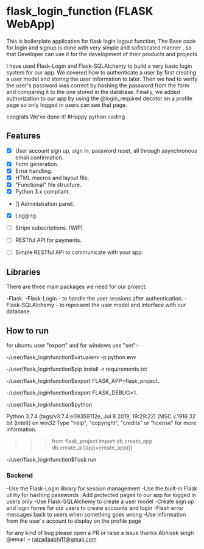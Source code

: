 # flask_login_function (FLASK WebApp) 
This is boilerplate application for flask login logout function,
The Base code for login and signup is done with very simple and sofisticated manner ,
so that Developer can use it for the development of their products and projects


I have used Flask-Login and Flask-SQLAlchemy to build a very basic login system for our app. We covered how to authenticate a user by first creating a user model and storing the user information to later. Then we had to verify the user's password was correct by hashing the password from the form and comparing it to the one stored in the database. Finally, we added authorization to our app by using the @login_required decotor on a profile page so only logged in users can see that page.

congrats We've done it! #Happy python coding .

## Features

- [x] User account sign up, sign in, password reset, all through asynchronous email confirmation.
- [x] Form generation.
- [x] Error handling.
- [x] HTML macros and layout file.
- [x] "Functional" file structure.
- [x] Python 3.x compliant.
- [] Administration panel.
- [x] Logging.
- [ ] Stripe subscriptions. (WIP)
- [ ] RESTful API for payments.
- [ ] Simple RESTful API to communicate with your app.


## Libraries
There are three main packages we need for our project:

-Flask.
-Flask-Login - to handle the user sessions after authentication.
-Flask-SQLAlchemy - to represent the user model and interface with our database.

## How to run 

for ubuntu user "export"  and for windows use "set":- 

-/user/flask_loginfunction$virtualenv -p python env

-/user/flask_loginfunction$pip install -r requirements.txt

-/user/flask_loginfunction$export FLASK_APP=flask_project.

-/user/flask_loginfunction$export FLASK_DEBUG=1.

-/user/flask_loginfunction$python

Python 3.7.4 (tags/v3.7.4:e09359112e, Jul  8 2019, 19:29:22) [MSC v.1916 32 bit (Intel)] on win32
Type "help", "copyright", "credits" or "license" for more information.
>>> from flask_project import db,create_app
>>> db.create_all(app=create_app())

-/user/flask_loginfunction$flask run

### Backend

-Use the Flask-Login library for session management
-Use the built-in Flask utility for hashing passwords
-Add protected pages to our app for logged in users only
-Use Flask-SQLAlchemy to create a user model
-Create sign up and login forms for our users to create accounts and login
-Flash error messages back to users when something goes wrong
-Use information from the user's account to display on the profile page

for any kind of bug please open a PR or raise a issue thanks 
Abhisek singh 
@email :- raizadaabhi11@gmail.com
